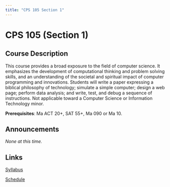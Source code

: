 ```yaml
---
title: "CPS 105 Section 1"
---
```


# CPS 105 (Section 1)

## Course Description

This course provides a broad exposure to the field of computer science. It emphasizes the development of computational thinking and problem solving skills, and an understanding of the societal and spiritual impact of computer programming and innovations. Students will write a paper expressing a biblical philosophy of technology; simulate a simple computer; design a web page; perform data analysis; and write, test, and debug a sequence of instructions. Not applicable toward a Computer Science or Information Technology minor. 

**Prerequisites**: Ma ACT 20+, SAT 55+, Ma 090 or Ma 10.

## Announcements

_None at this time._

## Links

[Syllabus](/classes/cps105-1/info/syllabus)

[Schedule](/classes/cps105-1/info/schedule)